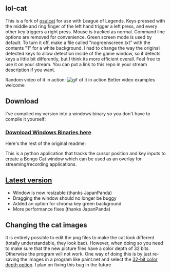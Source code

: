 ## lol-cat
This is a fork of [osu!cat](https://github.com/ZeCryptic/osu-cat/releases/tag/v1.2.0) for use with League of Legends. Keys pressed with the middle and ring finger of the left hand trigger a left press, and every other key triggers a right press. Mouse is tracked as normal. Command line options are removed for convenience. Green screen mode is used by default. To turn it off, make a file called "nogreenscreen.txt" with the contents "1" for a white background. I had to change the way the original detected keys to allow detection inside of the game window, so it detects keys a little bit differently, but I think its more efficient overall. Feel free to use it on your stream. You can put a link to this repo in your stream description if you want.

Random video of it in action:
![gif of it in action](https://i.giphy.com/media/2YpMVmEdThVGc4cII4/giphy.webp)
Better video examples welcome

## Download
I've compiled my version into a windows binary so you don't have to compile it yourself:
### [Download Windows Binaries here](https://github.com/Taiiwo/lol-cat/releases)

Here's the rest of the original readme:

This is a python application that tracks the cursor position and key inputs to create a Bongo Cat window which can be used as an overlay for streaming/recording applications.

## [Latest version](https://github.com/Taiiwo/lol-cat/releases)
* Window is now resizable (thanks JapanPanda)
* Dragging the window should no longer be buggy
* Added an option for chroma key green background
* More performance fixes (thanks JapanPanda)
## Changing the cat images
It is entirely possible to edit the png files to make the cat look different (totally understandable, they look bad). However, when doing so you need to make sure that the new picture files have a color depth of 32 bits. Otherwise the program will not work. One way of doing this is by just re-saving the images in a program like paint.net and select the [32-bit color depth option](http://puu.sh/ByjvT/8023ae8252.png). I plan on fixing this bug in the future

